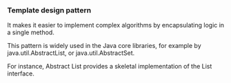 ### Template design pattern

It makes it easier to implement complex algorithms by encapsulating logic in a single method.

This pattern is widely used in the Java core libraries, for example by java.util.AbstractList, or java.util.AbstractSet.

For instance, Abstract List provides a skeletal implementation of the List interface.

